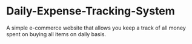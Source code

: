# Daily-Expense-Tracking-System
A simple e-commerce website that allows you keep a track of all money spent on buying all items on daily basis.
